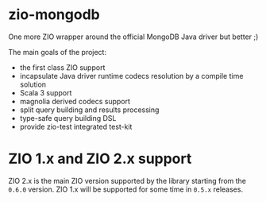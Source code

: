 # zio-mongodb
One more ZIO wrapper around the official MongoDB Java driver but better ;)

The main goals of the project:
* the first class ZIO support
* incapsulate Java driver runtime codecs resolution by a compile time solution
* Scala 3 support
* magnolia derived codecs support
* split query building and results processing
* type-safe query building DSL
* provide zio-test integrated test-kit

# ZIO 1.x and ZIO 2.x support

ZIO 2.x is the main ZIO version supported by the library starting from the `0.6.0` version. 
ZIO 1.x will be supported for some time in `0.5.x` releases.